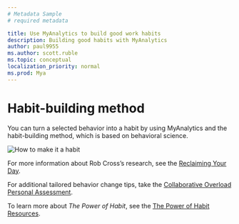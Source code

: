 ```yaml
---
# Metadata Sample
# required metadata

title: Use MyAnalytics to build good work habits
description: Building good habits with MyAnalytics
author: paul9955
ms.author: scott.ruble
ms.topic: conceptual
localization_priority: normal 
ms.prod: Mya
---
```


# Habit-building method

You can turn a selected behavior into a habit by using MyAnalytics and the habit-building method, which is based on behavioral science.

<img src="../../../Images/MyA/use/how-to-make-it-a-habit.png" alt="How to make it a habit">

For more information about Rob Cross’s research, see the [Reclaiming Your Day](https://www.robcross.org/wp-content/uploads/2017/10/reducing-collaborative-overload-how-efficient-collaborators-reclaim-time-connected-commons.pdf).

For additional tailored behavior change tips, take the [Collaborative Overload Personal Assessment](https://www.networkassessments.org/). 

To learn more about _The Power of Habit_, see the [The Power of Habit Resources](http://charlesduhigg.com/resources/).

